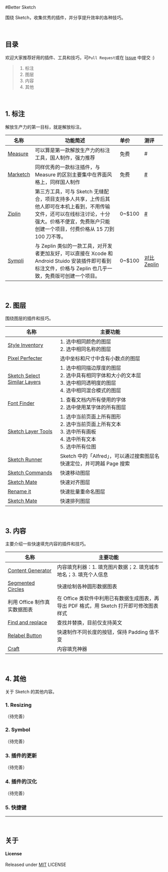
#Better Sketch

围绕 Sketch，收集优秀的插件，并分享提升效率的各种技巧。

<br>

## 目录

欢迎大家推荐好用的插件、工具和技巧，可`Pull Request`或在 [Issue] 中提交 :)

>1. 标注
>2. 图层
>3. 内容
>4. 其他


<br>

## 1. 标注

解放生产力的第一目标，就是解放标注。

| 名称 | 功能简述 | 单价 | 测评 |
| ---------------------------------------- | ---------------------------------------- | :----- | :--------------------------------------- |
| [Measure](http://utom.design/measure/)   | 可以算是第一款解放生产力的标注工具，国人制作，强力推荐              | 免费     | #                                        |
| [Marketch](https://github.com/tudou527/marketch) | 同样优秀的一款标注插件，与 Measure 的区别主要集中在界面风格上，同样国人制作 | 免费     | [#](https://www.macstories.net/reviews/1password-4-for-mac-review/) |
| [Ziplin](https://zeplin.io/)             | 第三方工具，可与 Sketch 无缝配合，项目支持多人共享，上传后其他人即可在本机上看到，不用传输文件，还可以在线标注讨论，十分强大。价格不便宜，免费账户只能创建一个项目，付费价格从 15 刀到 100 刀不等。 | 0~$100 | [#](https://www.zhihu.com/question/27713420) |
| [Sympli](https://sympli.io/)             | 与 Zeplin 类似的一款工具，对开发者更加友好，可以直接在 Xcode 和 Android Stuido 安装插件即可看到标注文件，价格与 Zeplin 也几乎一致，免费版可创建一个项目。 | 0~$100 | [对比 Zeplin](https://designtongue.me/sketch-plugin-zeplin-vs-sympli/) |

<br>

## 2. 图层

围绕图层的插件和技巧。

| 名称 | 主要功能 |
| ------- | ------------- |
| [Style Inventory](https://github.com/getflourish/Sketch-Style-Inventory) | 1. 选中相同颜色的图层<br>2. 选中相同名称的图层 |
| [Pixel Perfecter](https://github.com/swiadek/pixel-perfecter-sketch-plugin) | 选中坐标和尺寸中含有小数点的图层 |
| [Sketch Select Similar Layers](https://github.com/wonderbit/sketch-select-similar-layers) | 1. 选中相同描边厚度的图层<br>2. 选中具有相同字体和大小的文本层<br>3. 选中相同透明度的图层<br>4. 选中相同混合模式的图层 |
| [Font Finder](https://github.com/ukn530/FontFinder) | 1. 查看文档内所有使用的字体<br>2. 选中使用某字体的所有图层 |
| [Sketch Layer Tools](https://github.com/hrescak/Sketch-Layer-Tools) | 1. 选中当前页面上所有图形<br>2. 选中当前页面上所有文本<br>3. 选中所有画板<br>4. 选中所有文本<br>5. 选中所有位图   |
| [Sketch Runner](http://sketchrunner.com/) | Sketch 中的「Alfred」，可以通过搜索图层名快速定位，并可跨越 Page 搜索   |
| [Sketch Commands](https://github.com/bomberstudios/sketch-commands) | 快速移动图层 |
| [Sketch Mate](https://github.com/getflourish/Sketch-Mate) | 快速对齐图层 |
| [Rename it](https://github.com/rodi01/RenameIt) | 快速批量重命名图层 |
| [Sketch Mate](https://github.com/romashamin/sort-me-sketch) | 快速排列图层 |

<br>

## 3. 内容

主要介绍一些快速填充内容的插件和技巧。

| 名称 | 主要功能 |
| ------- | ------------- |
| [Content Generator](https://github.com/getflourish/Sketch-Style-Inventory) | 内容填充利器：1. 填充图片数据；2. 填充城市地名；3. 填充个人信息 |
| [Segmented Circles](https://github.com/getflourish/Sketch-Style-Inventory) | 快速绘制各种圆形数据图表 |
| 利用 Office 制作真实数据图表 | 在 Office 类软件中利用已有数据生成图表，再导出 PDF 格式，用 Sketch 打开即可修改图表样式 |
| [Find and replace](https://github.com/getflourish/Sketch-Style-Inventory) | 查找并替换，目前仅支持英文 |
| [Relabel Button](https://github.com/getflourish/Sketch-Style-Inventory) | 快速制作不同长度的按钮，保持 Padding 值不变 |
| [Craft](https://github.com/getflourish/Sketch-Style-Inventory) | 内容填充神器 |

<br>

## 4. 其他

关于 Sketch 的其他内容。

### 1. Resizing

（待完善）

### 2. Symbol

（待完善）

### 3. 插件的更新

（待完善）

### 4. 插件的汉化

（待完善）

### 5. 快捷键



---

<br>

## 关于


#### License
Released under [MIT] LICENSE


[issue]: https://github.com/zifeixu85/Better-Sketch/issues
[反馈]: https://github.com/zifeixu85/Better-Sketch/issues/new
[MIT]: https://rem.mit-license.org/